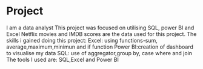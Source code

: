 # Project
I am a data analyst
This project was focused on utilising SQL, power BI and Excel
Netflix movies and IMDB scores are the data used for this project.
The skills i gained doing this project:
Excel: using functions-sum, average,maximum,minimun and if function
Power BI:creation of dashboard to visualise my data
SQL: use of aggregator,group by, case where and join
The tools I used are: SQL,Excel and Power BI
